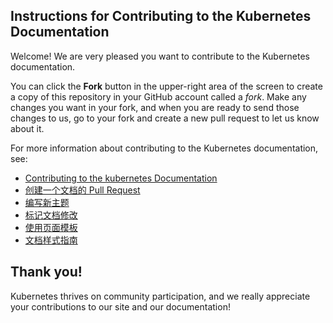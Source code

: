## Instructions for Contributing to the Kubernetes Documentation

Welcome! We are very pleased you want to contribute to the Kubernetes documentation.

You can click the **Fork** button in the upper-right area of the screen to create a copy of this repository in your GitHub account called a *fork*. Make any changes you want in your fork, and when you are ready to send those changes to us, go to your fork and create a new pull request to let us know about it.

For more information about contributing to the Kubernetes documentation, see:

* [Contributing to the kubernetes Documentation](http://kubernetes.io/editdocs/)
* [创建一个文档的 Pull Request](http://kubernetes.io/docs/contribute/create-pull-request/)
* [编写新主题](http://kubernetes.io/docs/contribute/write-new-topic/)
* [标记文档修改](http://kubernetes.io/docs/contribute/stage-documentation-changes/)
* [使用页面模板](http://kubernetes.io/docs/contribute/page-templates/)
* [文档样式指南](http://kubernetes.io/docs/contribute/style-guide/)

## Thank you!

Kubernetes thrives on community participation, and we really appreciate your
contributions to our site and our documentation!
